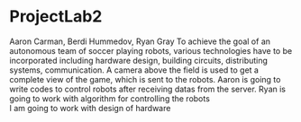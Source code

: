 # ProjectLab2
Aaron Carman, Berdi Hummedov, Ryan Gray 
To achieve the goal of an autonomous team of soccer playing robots, various technologies have to be incorporated including hardware 
design, building circuits, distributing systems, communication.
A camera above the field is used to get a complete view of the game, which is sent to the robots.
Aaron is going to write codes to control robots after receiving datas from the server.
Ryan is going to work with algorithm for controlling the robots  
I am going to work with design of hardware 
